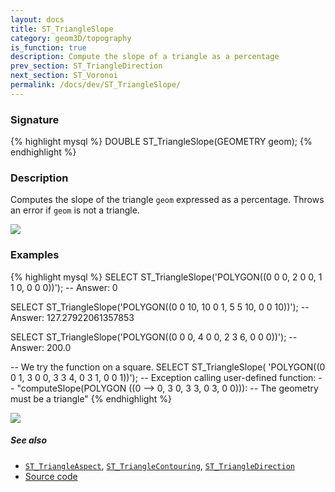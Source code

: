 ```yaml
---
layout: docs
title: ST_TriangleSlope
category: geom3D/topography
is_function: true
description: Compute the slope of a triangle as a percentage
prev_section: ST_TriangleDirection
next_section: ST_Voronoi
permalink: /docs/dev/ST_TriangleSlope/
---
```


### Signature

{% highlight mysql %}
DOUBLE ST_TriangleSlope(GEOMETRY geom);
{% endhighlight %}

### Description

Computes the slope of the triangle `geom` expressed as a percentage.
Throws an error if `geom` is not a triangle.

<img class="displayed" src="../ST_TriangleSlope_0.png"/>

### Examples

{% highlight mysql %}
SELECT ST_TriangleSlope('POLYGON((0 0 0, 2 0 0, 1 1 0, 0 0 0))');
-- Answer: 0

SELECT ST_TriangleSlope('POLYGON((0 0 10, 10 0 1, 5 5 10, 0 0 10))');
-- Answer: 127.27922061357853

SELECT ST_TriangleSlope('POLYGON((0 0 0, 4 0 0, 2 3 6, 0 0 0))');
-- Answer: 200.0

-- We try the function on a square.
SELECT ST_TriangleSlope(
    'POLYGON((0 0 1, 3 0 0, 3 3 4, 0 3 1, 0 0 1))');
-- Exception calling user-defined function:
--     "computeSlope(POLYGON ((0 --> 0, 3 0, 3 3, 0 3, 0 0))):
--     The geometry must be a triangle"
{% endhighlight %}

<img class="displayed" src="../ST_TriangleSlope_1.png"/>

##### See also

* [`ST_TriangleAspect`](../ST_TriangleAspect),
  [`ST_TriangleContouring`](../ST_TriangleContouring),
  [`ST_TriangleDirection`](../ST_TriangleDirection)
* <a href="https://github.com/orbisgis/h2gis/blob/master/h2gis-functions/src/main/java/org/h2gis/functions/spatial/topography/ST_TriangleSlope.java" target="_blank">Source code</a>

